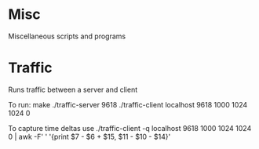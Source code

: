 Misc
====
Miscellaneous scripts and programs

Traffic
===

Runs traffic between a server and client

To run:
  make
  ./traffic-server 9618
  ./traffic-client localhost 9618 1000 1024 1024 0

To capture time deltas use
  ./traffic-client -q localhost 9618 1000 1024 1024 0 | awk -F' ' '{print $7 - $6 + $15, $11 - $10 - $14}'

